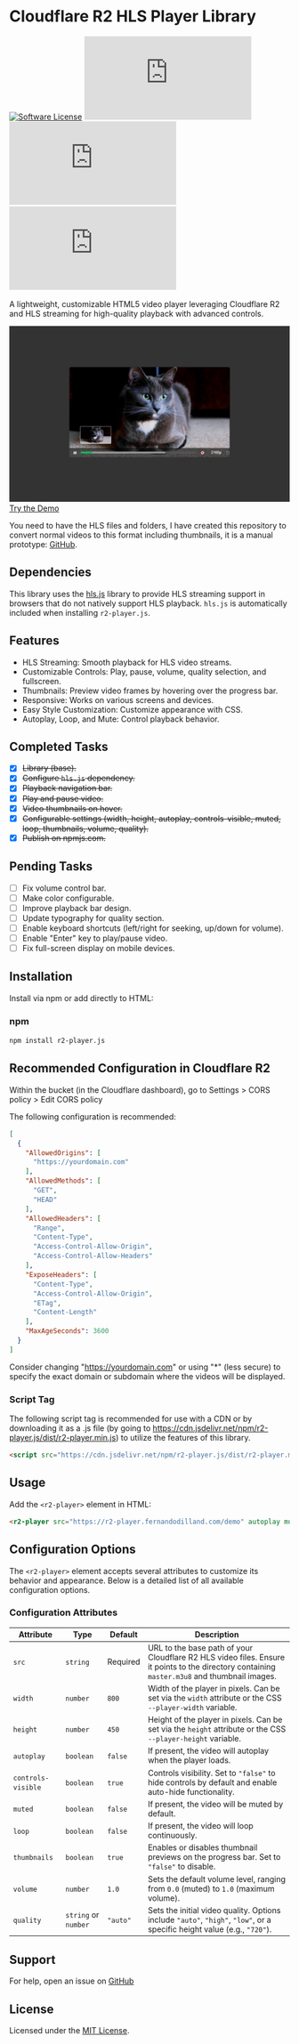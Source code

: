 # Cloudflare R2 HLS Player Library

[![Software License](https://img.shields.io/badge/license-MIT-brightgreen.svg?style=social)](LICENSE)
[![npm version](https://img.shields.io/npm/v/r2-player.js?style=social)](https://www.npmjs.com/package/r2-player.js)
[![npm downloads](https://img.shields.io/npm/dm/r2-player.js?style=social)](https://www.npmjs.com/package/r2-player.js)
[![dependencies](https://img.shields.io/librariesio/release/npm/r2-player.js?style=social)](https://www.npmjs.com/package/r2-player.js)

A lightweight, customizable HTML5 video player leveraging Cloudflare R2 and HLS streaming for high-quality playback with advanced controls.

![Screenshot](/src/img.webp)
[Try the Demo](https://r2-player.fernandodilland.com/index.html)

You need to have the HLS files and folders, I have created this repository to convert normal videos to this format including thumbnails, it is a manual prototype: [GitHub](https://github.com/fernandodilland/hls-toolkit).

## Dependencies

This library uses the [hls.js](https://github.com/video-dev/hls.js) library to provide HLS streaming support in browsers that do not natively support HLS playback. `hls.js` is automatically included when installing `r2-player.js`.

## Features

- HLS Streaming: Smooth playback for HLS video streams.
- Customizable Controls: Play, pause, volume, quality selection, and fullscreen.
- Thumbnails: Preview video frames by hovering over the progress bar.
- Responsive: Works on various screens and devices.
- Easy Style Customization: Customize appearance with CSS.
- Autoplay, Loop, and Mute: Control playback behavior.

## Completed Tasks
- [x] ~~Library (base).~~
- [x] ~~Configure `hls.js` dependency.~~
- [x] ~~Playback navigation bar.~~
- [x] ~~Play and pause video.~~
- [x] ~~Video thumbnails on hover.~~
- [x] ~~Configurable settings (width, height, autoplay, controls-visible, muted, loop, thumbnails, volume, quality).~~
- [x] ~~Publish on npmjs.com.~~

## Pending Tasks
- [ ] Fix volume control bar.
- [ ] Make color configurable.
- [ ] Improve playback bar design.
- [ ] Update typography for quality section.
- [ ] Enable keyboard shortcuts (left/right for seeking, up/down for volume).
- [ ] Enable "Enter" key to play/pause video.
- [ ] Fix full-screen display on mobile devices.

## Installation

Install via npm or add directly to HTML:

### npm

```bash
npm install r2-player.js
```

## Recommended Configuration in Cloudflare R2

Within the bucket (in the Cloudflare dashboard), go to Settings > CORS policy > Edit CORS policy

The following configuration is recommended:

```json
[
  {
    "AllowedOrigins": [
      "https://yourdomain.com"
    ],
    "AllowedMethods": [
      "GET",
      "HEAD"
    ],
    "AllowedHeaders": [
      "Range",
      "Content-Type",
      "Access-Control-Allow-Origin",
      "Access-Control-Allow-Headers"
    ],
    "ExposeHeaders": [
      "Content-Type",
      "Access-Control-Allow-Origin",
      "ETag",
      "Content-Length"
    ],
    "MaxAgeSeconds": 3600
  }
]
```

Consider changing "https://yourdomain.com" or using "*" (less secure) to specify the exact domain or subdomain where the videos will be displayed.

### Script Tag

The following script tag is recommended for use with a CDN or by downloading it as a .js file (by going to https://cdn.jsdelivr.net/npm/r2-player.js/dist/r2-player.min.js) to utilize the features of this library.

```html
<script src="https://cdn.jsdelivr.net/npm/r2-player.js/dist/r2-player.min.js"></script>
```

## Usage

Add the `<r2-player>` element in HTML:

```html
<r2-player src="https://r2-player.fernandodilland.com/demo" autoplay muted loop thumbnails="true" quality="auto"></r2-player>
```

## Configuration Options

The `<r2-player>` element accepts several attributes to customize its behavior and appearance. Below is a detailed list of all available configuration options.

### Configuration Attributes

| Attribute          | Type                  | Default | Description                                                                                                                                                 |
|--------------------|-----------------------|---------|-------------------------------------------------------------------------------------------------------------------------------------------------------------|
| `src`              | `string`              | Required| URL to the base path of your Cloudflare R2 HLS video files. Ensure it points to the directory containing `master.m3u8` and thumbnail images.               |
| `width`            | `number`              | `800`   | Width of the player in pixels. Can be set via the `width` attribute or the CSS `--player-width` variable.                                                 |
| `height`           | `number`              | `450`   | Height of the player in pixels. Can be set via the `height` attribute or the CSS `--player-height` variable.                                              |
| `autoplay`         | `boolean`             | `false` | If present, the video will autoplay when the player loads.                                                                                                |
| `controls-visible` | `boolean`             | `true`  | Controls visibility. Set to `"false"` to hide controls by default and enable auto-hide functionality.                                                    |
| `muted`            | `boolean`             | `false` | If present, the video will be muted by default.                                                                                                          |
| `loop`             | `boolean`             | `false` | If present, the video will loop continuously.                                                                                                            |
| `thumbnails`       | `boolean`             | `true`  | Enables or disables thumbnail previews on the progress bar. Set to `"false"` to disable.                                                                |
| `volume`           | `number`              | `1.0`   | Sets the default volume level, ranging from `0.0` (muted) to `1.0` (maximum volume).                                                                     |
| `quality`          | `string` or `number`  | `"auto"`| Sets the initial video quality. Options include `"auto"`, `"high"`, `"low"`, or a specific height value (e.g., `"720"`).                                |

## Support

For help, open an issue on [GitHub](https://github.com/fernandodilland/r2-player.js/issues)

## License

Licensed under the [MIT License](LICENSE).
